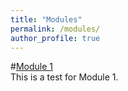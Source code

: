 ```yaml
---
title: "Modules"
permalink: /modules/
author_profile: true
---
```


#[Module 1](/module1)  
This is a test for Module 1.
